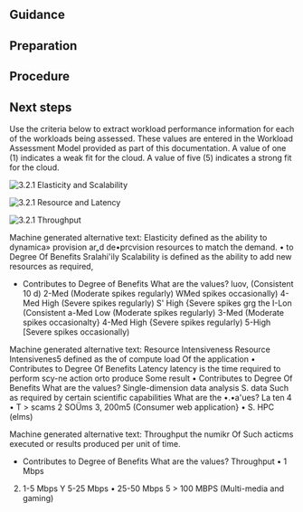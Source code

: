 ## Guidance

## Preparation

## Procedure

## Next steps



Use the criteria below to extract workload performance information for each of the workloads being assessed.  These values are entered in the Workload Assessment Model provided as part of this documentation. A value of one (1) indicates a weak fit for the cloud.  A value of five (5) indicates a strong fit for the cloud.

![3.2.1 Elasticity and Scalability](https://github.com/alvarovitta/Workload/blob/master/images/3.2.1%20Elasticity%20and%20Scalability.emf)

![3.2.1 Resource and Latency](https://github.com/alvarovitta/Workload/blob/master/images/3.2.1%20Resource%20and%20Latency.emf)

![3.2.1 Throughput](https://github.com/alvarovitta/Workload/blob/master/images/3.2.1%20Throughput.emf)

Machine generated alternative text:
Elasticity 
defined as the ability to dynamica» provision ar„d 
de•prcvision resources to match the demand. 
• to Degree Of Benefits 
Sralahi'ily 
Scalability is defined as the ability to add new resources as 
required, 
- Contributes to Degree of Benefits 
What are the values? 
luov, (Consistent 10 d) 
2-Med (Moderate spikes regularly) 
WMed spikes occasionally) 
4-Med High (Severe spikes regularly) 
S' High {Severe spikes 
grg the 
I-Lon (Consistent 
a-Med Low (Moderate spikes regularly) 
3-Med (Moderate spikes occasionalty} 
4-Med High {Severe spikes regularly) 
5-High [Severe spikes occasionally) 
 

Machine generated alternative text:
Resource Intensiveness 
Resource Intensivenes5 defined as the of compute 
load Of the application 
• Contributes to Degree Of Benefits 
Latency 
latency is the time required to perform scy-ne action orto 
produce Some result 
• Contributes to Degree Of Benefits 
What are the values? 
Single-dimension data analysis 
S. data Such as required by certain 
scientific capabilities 
What are the •.•a'ues? 
La ten 4 
• T > scams 
2 SOÜms 
3, 200m5 (Consumer web application} 
• S. HPC (elms) 
 

Machine generated alternative text:
Throughput 
the numikr Of Such acticms executed or results 
produced per unit of time. 
- Contributes to Degree of Benefits 
What are the values? 
Throughput 
• 1 Mbps 
2. 1-5 Mbps 
Y 5-25 Mbps 
• 25-50 Mbps 
5 > 100 MBPS (Multi-media and gaming) 
 
